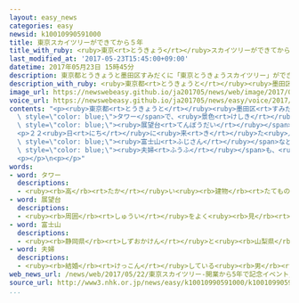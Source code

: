 ```yaml
---
layout: easy_news
categories: easy
newsid: k10010990591000
title: 東京スカイツリーができてから５年
title_with_ruby: <ruby>東京<rt>とうきょう</rt></ruby>スカイツリーができてから５<ruby>年<rt>ねん</rt></ruby>
last_modified_at: '2017-05-23T15:45:00+09:00'
datetime: 2017年05月23日 15時45分
description: 東京都とうきょうと墨田区すみだくに「東京とうきょうスカイツリー」ができてから、５月がつ２２日にちで５年ねんになりました。
description_with_ruby: <ruby>東京都<rt>とうきょうと</rt></ruby><ruby>墨田区<rt>すみだく</rt></ruby>に「<ruby>東京<rt>とうきょう</rt></ruby>スカイツリー」ができてから、５<ruby>月<rt>がつ</rt></ruby>２２<ruby>日<rt>にち</rt></ruby>で５<ruby>年<rt>ねん</rt></ruby>になりました。
image_url: https://newswebeasy.github.io/ja201705/news/web/image/2017/05/23/k10010990591000.jpg
voice_url: https://newswebeasy.github.io/ja201705/news/easy/voice/2017/05/23/k10010990591000.mp3
contents: "<p><ruby>東京都<rt>とうきょうと</rt></ruby><ruby>墨田区<rt>すみだく</rt></ruby>に「<ruby>東京<rt>とうきょう</rt></ruby>スカイツリー」ができてから、５<ruby>月<rt>がつ</rt></ruby>２２<ruby>日<rt>にち</rt></ruby>で５<ruby>年<rt>ねん</rt></ruby>になりました。<ruby>東京<rt>とうきょう</rt></ruby>スカイツリーは<ruby>高<rt>たか</rt></ruby>さが６３４ｍの<span\
  \ style=\"color: blue;\">タワー</span>で、<ruby>景色<rt>けしき</rt></ruby>を<ruby>楽<rt>たの</rt></ruby>しむことができる<span\
  \ style=\"color: blue;\"><ruby>展望台<rt>てんぼうだい</rt></ruby></span>などがあります。</p>\n<p><ruby>今<rt>いま</rt></ruby>までの５<ruby>年<rt>ねん</rt></ruby>に<ruby>東京<rt>とうきょう</rt></ruby>スカイツリーに<ruby>来<rt>き</rt></ruby>た<ruby>人<rt>ひと</rt></ruby>は２７００<ruby>万<rt>まん</rt></ruby><ruby>人<rt>にん</rt></ruby><ruby>以上<rt>いじょう</rt></ruby>です。<ruby>最近<rt>さいきん</rt></ruby>は<ruby>外国人<rt>がいこくじん</rt></ruby>も<ruby>大勢<rt>おおぜい</rt></ruby><ruby>来<rt>き</rt></ruby>ています。</p>\n\
  <p>２２<ruby>日<rt>にち</rt></ruby>に<ruby>来<rt>き</rt></ruby>た<ruby>人<rt>ひと</rt></ruby>は、<ruby>東京<rt>とうきょう</rt></ruby>スカイツリーや<span\
  \ style=\"color: blue;\"><ruby>富士山<rt>ふじさん</rt></ruby></span>などの<ruby>絵<rt>え</rt></ruby>があるハンカチをもらいました。５<ruby>年<rt>ねん</rt></ruby><ruby>前<rt>まえ</rt></ruby>の５<ruby>月<rt>がつ</rt></ruby>２２<ruby>日<rt>にち</rt></ruby>に<ruby>結婚<rt>けっこん</rt></ruby>して、<ruby>東京<rt>とうきょう</rt></ruby>スカイツリーの<ruby>前<rt>まえ</rt></ruby>で<ruby>写真<rt>しゃしん</rt></ruby>を<ruby>撮<rt>と</rt></ruby>ったという<span\
  \ style=\"color: blue;\"><ruby>夫婦<rt>ふうふ</rt></ruby></span>も、<ruby>子<rt>こ</rt></ruby>どもを<ruby>連<rt>つ</rt></ruby>れて３<ruby>人<rt>にん</rt></ruby>で<ruby>来<rt>き</rt></ruby>ていました。</p>\n\
  <p></p>\n<p></p>"
words:
- word: タワー
  descriptions:
  - <ruby><rb>高</rb><rt>たか</rt></ruby>い<ruby><rb>建物</rb><rt>たてもの</rt></ruby>。<ruby><rb>塔</rb><rt>とう</rt></ruby>。
- word: 展望台
  descriptions:
  - <ruby><rb>周囲</rb><rt>しゅうい</rt></ruby>をよく<ruby><rb>見</rb><rt>み</rt></ruby>わたすことのできる<ruby><rb>高台</rb><rt>たかだい</rt></ruby>。<ruby><rb>見晴</rb><rt>みは</rt></ruby>らし<ruby><rb>台</rb><rt>だい</rt></ruby>。
- word: 富士山
  descriptions:
  - <ruby><rb>静岡県</rb><rt>しずおかけん</rt></ruby>と<ruby><rb>山梨県</rb><rt>やまなしけん</rt></ruby>の<ruby><rb>境</rb><rt>さかい</rt></ruby>にある、<ruby><rb>日本一</rb><rt>にっぽんいち</rt></ruby><ruby><rb>高</rb><rt>たか</rt></ruby>い<ruby><rb>山</rb><rt>やま</rt></ruby>。<ruby><rb>高</rb><rt>たか</rt></ruby>さは三七七六メートル。<ruby><rb>江戸時代</rb><rt>えどじだい</rt></ruby>に<ruby><rb>大</rb><rt>おお</rt></ruby>きな<ruby><rb>噴火</rb><rt>ふんか</rt></ruby>があった。
- word: 夫婦
  descriptions:
  - <ruby><rb>結婚</rb><rt>けっこん</rt></ruby>している<ruby><rb>男</rb><rt>おとこ</rt></ruby>の<ruby><rb>人</rb><rt>ひと</rt></ruby>と<ruby><rb>女</rb><rt>おんな</rt></ruby>の<ruby><rb>人</rb><rt>ひと</rt></ruby>。<ruby><rb>夫</rb><rt>おっと</rt></ruby>と<ruby><rb>妻</rb><rt>つま</rt></ruby>。
web_news_url: /news/web/2017/05/22/東京スカイツリー-開業から5年で記念イベント/
source_url: http://www3.nhk.or.jp/news/easy/k10010990591000/k10010990591000.html
...
```


